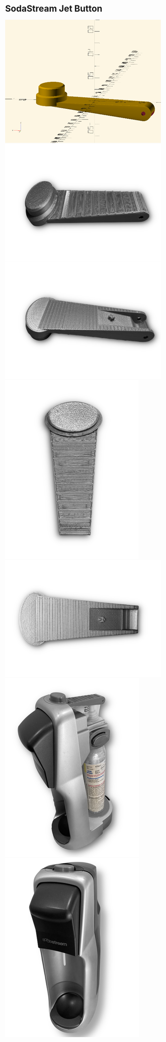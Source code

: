 SodaStream Jet Button
========================

![Button](https://raw.githubusercontent.com/qoobaa/sodastream-jet/main/jet.png)
![Button](https://raw.githubusercontent.com/qoobaa/sodastream-jet/main/jet1.png)
![Button](https://raw.githubusercontent.com/qoobaa/sodastream-jet/main/jet2.png)
![Button](https://raw.githubusercontent.com/qoobaa/sodastream-jet/main/jet3.png)
![Button](https://raw.githubusercontent.com/qoobaa/sodastream-jet/main/jet4.png)
![Button](https://raw.githubusercontent.com/qoobaa/sodastream-jet/main/jet5.png)
![Button](https://raw.githubusercontent.com/qoobaa/sodastream-jet/main/jet6.png)
